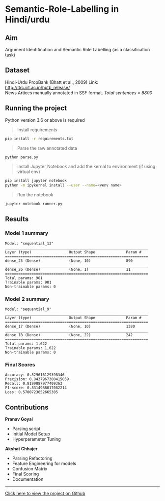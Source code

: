 # Semantic-Role-Labelling in Hindi/urdu

## Aim

Argument Identification and Semantic Role Labelling (as a classification task)

## Dataset

Hindi-Urdu PropBank (Bhatt et al., 2009)
Link: http://ltrc.iiit.ac.in/hutb_release/
<br>
News Artices manually annotated in SSF format.
*Total sentences = 6800*

## Running the project

Python version 3.6 or above is required

> Install requirements

```bash
pip install -r requirements.txt
```

> Parse the raw annotated data
```bash
python parse.py
```

> Install Jupyter Notebook and add the kernal to environment (if using virtual env)
```bash
pip install jupyter notebook
python -m ipykernel install --user --name=<venv name>
```

> Run the notebook 
```bash
jupyter notebook runner.py
```

## Results

### Model 1 summary
```
Model: "sequential_13"
_________________________________________________________________
Layer (type)                 Output Shape              Param #   
=================================================================
dense_25 (Dense)             (None, 10)                890       
_________________________________________________________________
dense_26 (Dense)             (None, 1)                 11        
=================================================================
Total params: 901
Trainable params: 901
Non-trainable params: 0
```

### Model 2 summary
```
Model: "sequential_9"
_________________________________________________________________
Layer (type)                 Output Shape              Param #   
=================================================================
dense_17 (Dense)             (None, 10)                1380      
_________________________________________________________________
dense_18 (Dense)             (None, 22)                242       
=================================================================
Total params: 1,622
Trainable params: 1,622
Non-trainable params: 0
```

### Final Scores
```
Accuracy: 0.829616129398346
Precision: 0.8437967300415039
Recall: 0.8199087977409363
F1-score: 0.8314988017082214
Loss: 0.5700723652665305
```

## Contributions

__Pranav Goyal__
- Parsing script
- Initial Model Setup
- Hyperparameter Tuning

__Akshat Chhajer__
- Parsing Refactoring
- Feature Engineering for models
- Confusion Matrix
- Final Scoring
- Documentation

---

[Click here to view the project on Github](https://github.com/Pranav174/Semantic_role_labeller)

